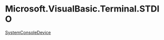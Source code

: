 ﻿
# Microsoft.VisualBasic.Terminal.STDIO

[SystemConsoleDevice](T-Microsoft.VisualBasic.Terminal.STDIO.SystemConsoleDevice.md)

